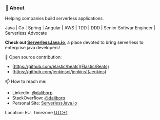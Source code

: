 ### 👋 About 

Helping companies build serverless applications.

Java | Go | Spring | Angular | AWS | TDD | DDD | Senior Softwar Engineer | Serverless Advocate

**Check out [ServerlessJava.io](https://serverlessjava.io/)**, a place devoted to bring serverless to enterprise java developers!


🌱 Open source contribution:
* [https://github.com/elastic/beats](Elastic/Beats)
* [https://github.com/jenkinsci/jenkins](Jenkins)

📫 How to reach me:
* LinkedIn: [@daliborp](https://linkedin.com/in/dalibor-plavcic)
* StackOverflow: [@daliborp](https://stackoverflow.com/users/5521421/daliborp)
* Personal Site: [ServerlessJava.io](https://sererlessjava.io/)

Location: EU. Timezone [UTC+1](https://www.timeanddate.com/time/zone/croatia/zagreb)

<!--
💻 Stack:
* Java / JavaScript
* Spring / Spring Boot / Angular
* AWS

🔬 Research interest
* Web Application Security


**dplavcic/dplavcic** is a ✨ _special_ ✨ repository because its `README.md` (this file) appears on your GitHub profile.

Here are some ideas to get you started:

- 🔭 I’m currently working on ...
- 🌱 I’m currently learning ...
- 👯 I’m looking to collaborate on ...
- 🤔 I’m looking for help with ...
- 💬 Ask me about ...
- 📫 How to reach me: ...
- 😄 Pronouns: ...
- ⚡ Fun fact: ...
-->
